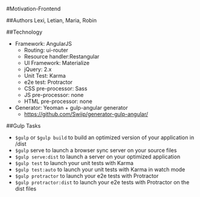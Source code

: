 #Motivation-Frontend

##Authors
Lexi, Letian, Maria, Robin

##Technology
+ Framework: AngularJS
  + Routing: ui-router
  + Resource handler:Restangular
  + UI Framework: Materialize
  + jQuery: 2.x
  + Unit Test: Karma
  + e2e test: Protractor
  + CSS pre-processor: Sass
  + JS pre-processor: none
  + HTML pre-processor: none
+ Generator: Yeoman + gulp-angular generator
    * https://github.com/Swiip/generator-gulp-angular/

##Gulp Tasks
+ `$gulp` or `$gulp build` to build an optimized version of your application in /dist
+ `$gulp` serve to launch a browser sync server on your source files
+ `$gulp serve:dist` to launch a server on your optimized application
+ `$gulp test` to launch your unit tests with Karma
+ `$gulp test:auto` to launch your unit tests with Karma in watch mode
+ `$gulp protractor` to launch your e2e tests with Protractor
+ `$gulp protractor:dist` to launch your e2e tests with Protractor on the dist files
